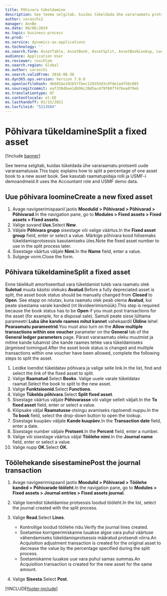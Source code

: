 ```yaml
---
title: Põhivara tükeldamine
description: See teema selgitab, kuidas tükeldada ühe vararaamatu protsenti uude vararaamatusse.
author: saraschi2
manager: AnnBe
ms.date: 08/06/2019
ms.topic: business-process
ms.prod: ''
ms.service: dynamics-ax-applications
ms.technology: ''
ms.search.form: AssetTable, AssetBook, AssetSplit, AssetBookLookup, LedgerJournalTable, LedgerJournalTransAsset
audience: Application User
ms.reviewer: roschlom
ms.search.region: Global
ms.author: saraschi
ms.search.validFrom: 2016-06-30
ms.dyn365.ops.version: Version 7.0.0
ms.openlocfilehash: db601be192b57fbec220193d3c9fde1a4f50c085
ms.sourcegitcommit: eaf330dbee1db96c20d5ac479f007747bea079eb
ms.translationtype: HT
ms.contentlocale: et-EE
ms.lasthandoff: 02/15/2021
ms.locfileid: "5213504"
---
```

# <a name="split-a-fixed-asset"></a><span data-ttu-id="773e3-103">Põhivara tükeldamine</span><span class="sxs-lookup"><span data-stu-id="773e3-103">Split a fixed asset</span></span>

[!include [banner](../../includes/banner.md)]

<span data-ttu-id="773e3-104">See teema selgitab, kuidas tükeldada ühe vararaamatu protsenti uude vararaamatusse.</span><span class="sxs-lookup"><span data-stu-id="773e3-104">This topic explains how to split a percentage of one asset book to a new asset book.</span></span> <span data-ttu-id="773e3-105">See kasutab raamatupidaja rolli ja USMF-i demoandmeid.</span><span class="sxs-lookup"><span data-stu-id="773e3-105">It uses the Accountant role and USMF demo data.</span></span>

## <a name="create-a-new-fixed-asset"></a><span data-ttu-id="773e3-106">Uue põhivara loomine</span><span class="sxs-lookup"><span data-stu-id="773e3-106">Create a new fixed asset</span></span>

1. <span data-ttu-id="773e3-107">Avage navigeerimispaanil jaotis **Moodulid \> Põhivarad \> Põhivarad \> Põhivarad**.</span><span class="sxs-lookup"><span data-stu-id="773e3-107">In the navigation pane, go to **Modules \> Fixed assets \> Fixed assets \> Fixed assets**.</span></span>
2. <span data-ttu-id="773e3-108">Valige suvand **Uus**.</span><span class="sxs-lookup"><span data-stu-id="773e3-108">Select **New**.</span></span>
3. <span data-ttu-id="773e3-109">Väljale **Põhivara grupp** sisestage või valige väärtus.</span><span class="sxs-lookup"><span data-stu-id="773e3-109">In the **Fixed asset group** field, enter or select a value.</span></span> <span data-ttu-id="773e3-110">Märkige põhivara kood hilisemaks tükeldamisprotsessis kasutamiseks üles.</span><span class="sxs-lookup"><span data-stu-id="773e3-110">Note the fixed asset number to use in the split process later.</span></span>
4. <span data-ttu-id="773e3-111">Sisestage väärtus väljale **Nimi**.</span><span class="sxs-lookup"><span data-stu-id="773e3-111">In the **Name** field, enter a value.</span></span>
5. <span data-ttu-id="773e3-112">Sulgege vorm.</span><span class="sxs-lookup"><span data-stu-id="773e3-112">Close the form.</span></span>

## <a name="split-a-fixed-asset"></a><span data-ttu-id="773e3-113">Põhivara tükeldamine</span><span class="sxs-lookup"><span data-stu-id="773e3-113">Split a fixed asset</span></span>

<span data-ttu-id="773e3-114">Enne täielikult amortiseeritud vara tükeldamist tuleb vara raamatu olek **Suletud** muuta käsitsi olekuks **Avatud**.</span><span class="sxs-lookup"><span data-stu-id="773e3-114">Before a fully depreciated asset is split, the asset book status should be manually changed from **Closed** to **Open**.</span></span> <span data-ttu-id="773e3-115">See etapp on nõutav, kuna raamatu olek peab olema **Avatud**, kui peate sisestama varale kandeid (nt likvideerimismüük).</span><span class="sxs-lookup"><span data-stu-id="773e3-115">This step is required because the book status has to be **Open** if you must post transactions for the asset (for example, for a disposal sale).</span></span> <span data-ttu-id="773e3-116">Samuti peate sisse lülitama parameetri **Luba ühe kande raames mitut kannet** vahekaardil **Üldine** lehel **Pearaamatu parameetrid**.</span><span class="sxs-lookup"><span data-stu-id="773e3-116">You must also turn on the **Allow multiple transactions within one voucher** parameter on the **General** tab of the **General ledger parameters** page.</span></span> <span data-ttu-id="773e3-117">Pärast vararaamatu oleku muutmist ja mitme kande lubamist ühe kande raames tehke vara tükeldamiseks järgmised toimingud.</span><span class="sxs-lookup"><span data-stu-id="773e3-117">After the asset book status is changed and multiple transactions within one voucher have been allowed, complete the following steps to split the asset.</span></span>

1. <span data-ttu-id="773e3-118">Leidke loendist tükeldatav põhivara ja valige selle link.</span><span class="sxs-lookup"><span data-stu-id="773e3-118">In the list, find and select the link of the fixed asset to split.</span></span>
2. <span data-ttu-id="773e3-119">Valige **Raamatud**.</span><span class="sxs-lookup"><span data-stu-id="773e3-119">Select **Books**.</span></span> <span data-ttu-id="773e3-120">Valige uuele varale tükeldatav raamat.</span><span class="sxs-lookup"><span data-stu-id="773e3-120">Select the book to split to the new asset.</span></span>
3. <span data-ttu-id="773e3-121">Valige **Funktsioonid**.</span><span class="sxs-lookup"><span data-stu-id="773e3-121">Select **Functions**.</span></span>
4. <span data-ttu-id="773e3-122">Valige **Tükelda põhivara**.</span><span class="sxs-lookup"><span data-stu-id="773e3-122">Select **Split fixed asset**.</span></span>
5. <span data-ttu-id="773e3-123">Sisestage väärtus väljale **Põhivarasse** või valige sellelt väljalt.</span><span class="sxs-lookup"><span data-stu-id="773e3-123">In the **To fixed asset** field, enter or select a value.</span></span>
6. <span data-ttu-id="773e3-124">Klõpsake väljal **Raamatusse** otsingu avamiseks ripploendi nuppu.</span><span class="sxs-lookup"><span data-stu-id="773e3-124">In the **To book** field, select the drop-down button to open the lookup.</span></span>
7. <span data-ttu-id="773e3-125">Sisestage kuupäev väljale **Kande kuupäev**.</span><span class="sxs-lookup"><span data-stu-id="773e3-125">In the **Transaction date** field, enter a date.</span></span>
8. <span data-ttu-id="773e3-126">Sisestage number väljale **Protsent**.</span><span class="sxs-lookup"><span data-stu-id="773e3-126">In the **Percent** field, enter a number.</span></span>
9. <span data-ttu-id="773e3-127">Valige või sisestage väärtus väljal **Töölehe nimi**.</span><span class="sxs-lookup"><span data-stu-id="773e3-127">In the **Journal name** field, enter or select a value.</span></span>
10. <span data-ttu-id="773e3-128">Valige nupp **OK**.</span><span class="sxs-lookup"><span data-stu-id="773e3-128">Select **OK**.</span></span>

## <a name="post-the-journal-transaction"></a><span data-ttu-id="773e3-129">Töölehekande sisestamine</span><span class="sxs-lookup"><span data-stu-id="773e3-129">Post the journal transaction</span></span>

1. <span data-ttu-id="773e3-130">Avage navigeerimispaanil jaotis **Moodulid \> Põhivarad \> Töölehe kanded \> Põhivarade tööleht**.</span><span class="sxs-lookup"><span data-stu-id="773e3-130">In the navigation pane, go to **Modules \> Fixed assets \> Journal entries \> Fixed assets journal**.</span></span>
2. <span data-ttu-id="773e3-131">Valige loendist tükeldamise protsessis loodud tööleht.</span><span class="sxs-lookup"><span data-stu-id="773e3-131">In the list, select the journal created with the split process.</span></span>
3. <span data-ttu-id="773e3-132">Valige **Read**.</span><span class="sxs-lookup"><span data-stu-id="773e3-132">Select **Lines**.</span></span>

    - <span data-ttu-id="773e3-133">Kontrollige loodud töölehe ridu.</span><span class="sxs-lookup"><span data-stu-id="773e3-133">Verify the journal lines created.</span></span>
    - <span data-ttu-id="773e3-134">Soetamise korrigeerimiskanne luuakse algse vara puhul väärtuse vähendamiseks tükeldamisprotsessis määratud protsendi võrra.</span><span class="sxs-lookup"><span data-stu-id="773e3-134">An Acquisition adjustment transaction is created for the original asset to decrease the value by the percentage specified during the split process.</span></span>
    - <span data-ttu-id="773e3-135">Soetamiskanne luuakse uue vara puhul samas summas.</span><span class="sxs-lookup"><span data-stu-id="773e3-135">An Acquisition transaction is created for the new asset for the same amount.</span></span>

4. <span data-ttu-id="773e3-136">Valige **Sisesta**.</span><span class="sxs-lookup"><span data-stu-id="773e3-136">Select **Post**.</span></span>


[!INCLUDE[footer-include](../../../includes/footer-banner.md)]